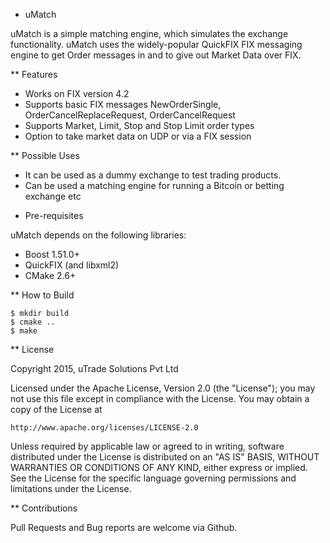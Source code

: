 * uMatch

uMatch is a simple matching engine, which simulates the exchange functionality. uMatch uses the widely-popular QuickFIX FIX messaging engine to get Order messages in and to give out Market Data over FIX.

** Features

- Works on FIX version 4.2
- Supports basic FIX messages NewOrderSingle, OrderCancelReplaceRequest, OrderCancelRequest
- Supports Market, Limit, Stop and Stop Limit order types
- Option to take market data on UDP or via a FIX session

** Possible Uses

- It can be used as a dummy exchange to test trading products.
- Can be used a matching engine for running a Bitcoin or betting exchange etc

* Pre-requisites

uMatch depends on the following libraries:
- Boost 1.51.0+
- QuickFIX (and libxml2)
- CMake 2.6+

** How to Build

    $ mkdir build
    $ cmake ..
    $ make

** License

Copyright 2015, uTrade Solutions Pvt Ltd

Licensed under the Apache License, Version 2.0 (the "License");
you may not use this file except in compliance with the License.
You may obtain a copy of the License at

    http://www.apache.org/licenses/LICENSE-2.0

Unless required by applicable law or agreed to in writing, software
distributed under the License is distributed on an "AS IS" BASIS,
WITHOUT WARRANTIES OR CONDITIONS OF ANY KIND, either express or implied.
See the License for the specific language governing permissions and
limitations under the License.

** Contributions

Pull Requests and Bug reports are welcome via Github.